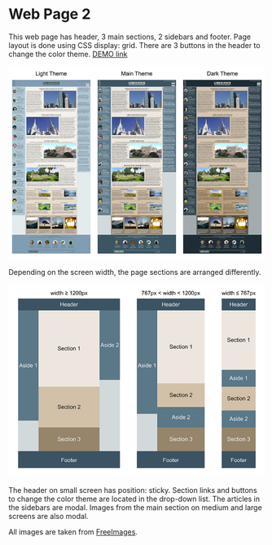 # Web Page 2

This web page has header, 3 main sections, 2 sidebars and footer. Page layout is done using CSS display: grid. There are 3 buttons in the header to change the color theme. [DEMO link](https://kulyk-volodymyr.github.io/web-page-2/)

![This is an image](images/themes.jpg)

Depending on the screen width, the page sections are arranged differently.

![This is an image](images/responsive.jpg)

The header on small screen has position: sticky. Section links and buttons to change the color theme are located in the drop-down list. The articles in the sidebars are modal. Images from the main section on medium and large screens are also modal.

All images are taken from [FreeImages](https://www.freeimages.com/).
